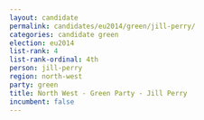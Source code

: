 ```yaml
---
layout: candidate
permalink: candidates/eu2014/green/jill-perry/
categories: candidate green
election: eu2014
list-rank: 4
list-rank-ordinal: 4th
person: jill-perry
region: north-west
party: green
title: North West - Green Party - Jill Perry
incumbent: false
---
```

